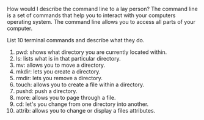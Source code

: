 How would I describe the command line to a lay person?
The command line is a set of commands that help you to interact with your computers operating system. The command line allows you to access all parts of your computer. 

List 10 terminal commands and describe what they do.

1) pwd: shows what directory you are currently located within.
2) ls: lists what is in that particular directory.
3) mv: allows you to move a directory.
4) mkdir: lets you create a directory.
5) rmdir: lets you remove a directory.
6) touch: allows you to create a file within a directory.
7) pushd: push a directory.
8) more: allows you to page through a file.
9) cd: let's you change from one directory into another.
10) attrib: allows you to change or display a files attributes.